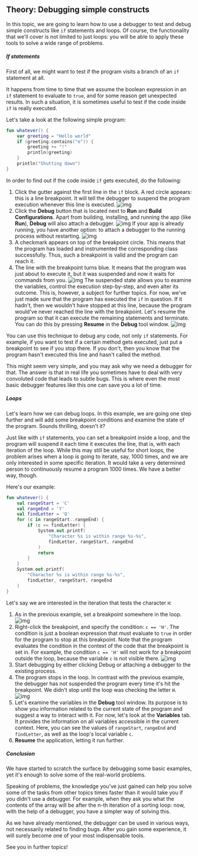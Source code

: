 ## Theory: Debugging simple constructs

In this topic, we are going to learn how to use a debugger to test and debug simple constructs like `if` statements and loops. Of course, the functionality that we'll cover is not limited to just loops: you will be able to apply these tools to solve a wide range of problems.

##### If statements

First of all, we might want to test if the program visits a branch of an `if` statement at all.

It happens from time to time that we assume the boolean expression in an `if` statement to evaluate to `true`, and for some reason get unexpected results. In such a situation, it is sometimes useful to test if the code inside `if` is really executed.

Let's take a look at the following simple program:

```kotlin
fun whatever() {
    var greeting = "Hello world"
    if (greeting.contains("e")) {
        greeting += "!"
        println(greeting)
    }
    println("Shutting down")
}
```

In order to find out if the code inside `if` gets executed, do the following:

1. Click the gutter against the first line in the `if` block. A red circle appears: this is a line breakpoint. It will tell the debugger to suspend the program execution whenever this line is executed.
   ![img](https://ucarecdn.com/8bf49ac6-8846-4051-bc79-0d9beb2925ca/)
2. Click the **Debug** button that is located next to **Run** and **Build Configurations**. Apart from building, installing, and running the app (like **Run**), **Debug** will also attach a debugger.
   ![img](https://ucarecdn.com/ac07d0b1-1de7-4aaa-8cc3-0dedbae692c5/)
   If your app is already running, you have another option: to attach a debugger to the running process without restarting.
   ![img](https://ucarecdn.com/4c9fef5b-2755-4094-8468-272f34cf29d2/)
3. A checkmark appears on top of the breakpoint circle. This means that the program has loaded and instrumented the corresponding class successfully. Thus, such a breakpoint is valid and the program can reach it.
4. The line with the breakpoint turns blue. It means that the program was just about to execute it, but it was suspended and now it waits for commands from you.
   ![img](https://ucarecdn.com/a8090bdd-f184-4094-ac15-883058b66231/)
   The suspended state allows you to examine the variables, control the execution step-by-step, and even alter its outcome. This is, however, a subject for further topics. For now, we've just made sure that the program has executed the `if` in question. If it hadn't, then we wouldn't have stopped at this line, because the program would've never reached the line with the breakpoint.
   Let's resume the program so that it can execute the remaining statements and terminate. You can do this by pressing **Resume** in the **Debug** tool window.
   ![img](https://ucarecdn.com/b99170b3-1ac8-4d70-a1d1-86610b499170/)

You can use this technique to debug any code, not only `if` statements. For example, if you want to test if a certain method gets executed, just put a breakpoint to see if you stop there. If you don't, then you know that the program hasn't executed this line and hasn't called the method.

This might seem very simple, and you may ask why we need a debugger for that. The answer is that in real life you sometimes have to deal with very convoluted code that leads to subtle bugs. This is where even the most basic debugger features like this one can save you a lot of time.

##### Loops

Let's learn how we can debug loops. In this example, we are going one step further and will add some breakpoint conditions and examine the state of the program. Sounds thrilling, doesn't it?

Just like with `if` statements, you can set a breakpoint inside a loop, and the program will suspend it each time it executes the line, that is, with each iteration of the loop. While this may still be useful for short loops, the problem arises when a loop is going to iterate, say, 1000 times, and we are only interested in some specific iteration. It would take a very determined person to continuously resume a program 1000 times. We have a better way, though.

Here's our example:

```kotlin
fun whatever() {
    val rangeStart = 'C'
    val rangeEnd = 'Y'
    val findLetter = 'Q'
    for (c in rangeStart..rangeEnd) {
        if (c == findLetter) {
            System.out.printf(
                "Character %s is within range %s-%s",
                findLetter, rangeStart, rangeEnd
            )
            return
        }
    }
    System.out.printf(
        "Character %s is within range %s-%s",
        findLetter, rangeStart, rangeEnd
    )
}
```

Let's say we are interested in the iteration that tests the character `H`:

1. As in the previous example, set a breakpoint somewhere in the loop.
   ![img](https://ucarecdn.com/a29cddaf-579f-441e-9d94-2f013c1b4d52/)
2. Right-click the breakpoint, and specify the condition: `c == 'H'`. The condition is just a boolean expression that must evaluate to `true` in order for the program to stop at this breakpoint. Note that the program evaluates the condition in the context of the code that the breakpoint is set in. For example, the condition `c == 'H'` will not work for a breakpoint outside the loop, because the variable `c` is not visible there.
   ![img](https://ucarecdn.com/e21a7d93-dc88-43a6-ac47-1b81d7cbded5/)
3. Start debugging by either clicking Debug or attaching a debugger to the existing process.
4. The program stops in the loop. In contrast with the previous example, the debugger has not suspended the program every time it's hit the breakpoint. We didn't stop until the loop was checking the letter `H`.
   ![img](https://ucarecdn.com/553d869d-6e4c-4a26-b7de-b9516ccb8864/)
5. Let's examine the variables in the **Debug** tool window. Its purpose is to show you information related to the current state of the program and suggest a way to interact with it. For now, let's look at the **Variables** tab. It provides the information on all variables accessible in the current context. Here, you can see the values of `rangeStart`, `rangeEnd` and `findLetter`, as well as the loop's local variable `c`.
6. **Resume** the application, letting it run further.

##### Conclusion

We have started to scratch the surface by debugging some basic examples, yet it's enough to solve some of the real-world problems.

Speaking of problems, the knowledge you've just gained can help you solve some of the tasks from other topics times faster than it would take you if you didn't use a debugger. For example, when they ask you what the contents of the array will be after the n-th iteration of a sorting loop: now, with the help of a debugger, you have a simpler way of solving this.

As we have already mentioned, the debugger can be used in various ways, not necessarily related to finding bugs. After you gain some experience, it will surely become one of your most indispensable tools.

See you in further topics!
